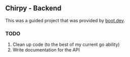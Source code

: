 ## Chirpy - Backend

This was a guided project that was provided by [boot.dev](boot.dev).

### TODO

1. Clean up code (to the best of my current go ability)
2. Write documentation for the API
